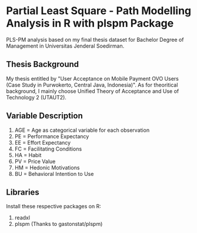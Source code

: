 # Partial Least Square - Path Modelling Analysis in R with plspm Package
PLS-PM analysis based on my final thesis dataset for Bachelor Degree of Management in Universitas Jenderal Soedirman.

## Thesis Background
My thesis entitled by "User Acceptance on Mobile Payment OVO Users (Case Study in Purwokerto, Central Java, Indonesia)". As for theoritical background, I mainly choose Unified Theory of Acceptance and Use of Technology 2 (UTAUT2).

## Variable Description
1. AGE = Age as categorical variable for each observation
2. PE = Performance Expectancy
3. EE = Effort Expectancy
4. FC = Facilitating Conditions
5. HA = Habit
6. PV = Price Value
7. HM = Hedonic Motivations
8. BU = Behavioral Intention to Use

## Libraries
Install these respective packages on R:
1. readxl
2. plspm (Thanks to gastonstat/plspm)
